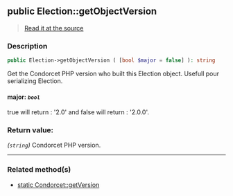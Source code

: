## public Election::getObjectVersion

> [Read it at the source](https://github.com/julien-boudry/Condorcet/blob/master/src/CondorcetVersion.php#L27)

### Description    

```php
public Election->getObjectVersion ( [bool $major = false] ): string
```

Get the Condorcet PHP version who built this Election object. Usefull pour serializing Election.
    

#### **major:** *`bool`*   
true will return : '2.0' and false will return : '2.0.0'.    


### Return value:   

*(`string`)* Condorcet PHP version.


---------------------------------------

### Related method(s)      

* [static Condorcet::getVersion](/Docs/ApiReferences/Condorcet%20Class/public%20static%20Condorcet--getVersion.md)    

